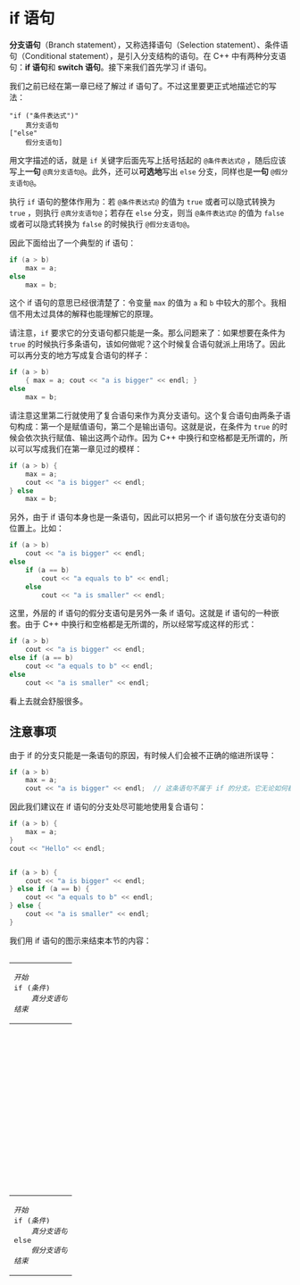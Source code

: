 # if 语句

**分支语句**（Branch statement），又称选择语句（Selection statement）、条件语句（Conditional statement），是引入分支结构的语句。在 C++ 中有两种分支语句：**if 语句**和 **switch 语句**。接下来我们首先学习 if 语句。

我们之前已经在第一章已经了解过 if 语句了。不过这里要更正式地描述它的写法：

```sdsc
"if ("条件表达式")"
    真分支语句
["else"
    假分支语句]
```

用文字描述的话，就是 `if` 关键字后面先写上括号括起的 `@条件表达式@` ，随后应该写上**一句** `@真分支语句@`。此外，还可以**可选地**写出 `else` 分支，同样也是**一句** `@假分支语句@`。

执行 `if` 语句的整体作用为：若 `@条件表达式@` 的值为 `true` 或者可以隐式转换为 `true` ，则执行 `@真分支语句@`；若存在 `else` 分支，则当 `@条件表达式@`  的值为 `false` 或者可以隐式转换为 `false` 的时候执行 `@假分支语句@`。

因此下面给出了一个典型的 if 语句：
```cpp
if (a > b)
    max = a;
else
    max = b;
```
这个 if 语句的意思已经很清楚了：令变量 `max` 的值为 `a` 和 `b` 中较大的那个。我相信不用太过具体的解释也能理解它的原理。

请注意，`if` 要求它的分支语句都只能是一条。那么问题来了：如果想要在条件为 `true` 的时候执行多条语句，该如何做呢？这个时候复合语句就派上用场了。因此可以再分支的地方写成复合语句的样子：
```cpp
if (a > b)
    { max = a; cout << "a is bigger" << endl; }
else
    max = b;
```
请注意这里第二行就使用了复合语句来作为真分支语句。这个复合语句由两条子语句构成：第一个是赋值语句，第二个是输出语句。这就是说，在条件为 `true` 的时候会依次执行赋值、输出这两个动作。因为 C++ 中换行和空格都是无所谓的，所以可以写成我们在第一章见过的模样：
```cpp
if (a > b) {
    max = a;
    cout << "a is bigger" << endl;
} else
    max = b;
```

另外，由于 if 语句本身也是一条语句，因此可以把另一个 if 语句放在分支语句的位置上。比如：
```cpp
if (a > b)
    cout << "a is bigger" << endl;
else
    if (a == b)
        cout << "a equals to b" << endl;
    else
        cout << "a is smaller" << endl;
```
这里，外层的 if 语句的假分支语句是另外一条 if 语句。这就是 if 语句的一种嵌套。由于 C++ 中换行和空格都是无所谓的，所以经常写成这样的形式：
```cpp
if (a > b)
    cout << "a is bigger" << endl;
else if (a == b)
    cout << "a equals to b" << endl;
else
    cout << "a is smaller" << endl;
```
看上去就会舒服很多。

## 注意事项

由于 if 的分支只能是一条语句的原因，有时候人们会被不正确的缩进所误导：
```cpp
if (a > b)
    max = a;
    cout << "a is bigger" << endl;  // 这条语句不属于 if 的分支。它无论如何都会被执行
```
因此我们建议在 if 语句的分支处尽可能地使用复合语句：
```cpp
if (a > b) {
    max = a;
}
cout << "Hello" << endl;


if (a > b) {
    cout << "a is bigger" << endl;
} else if (a == b) {
    cout << "a equals to b" << endl;
} else {
    cout << "a is smaller" << endl;
}
```

我们用 if 语句的图示来结束本节的内容：
<table style="float: left"><tr><td>
    <pre><em>开始</em>
if (<em>条件</em>)
    <em>真分支语句</em>
<em>结束</em></pre>
</td></tr></table>

```flow
st=>start: 开始
e=>end: 结束
true=>operation: 真分支语句
cond=>condition: 条件成立？

st->cond
cond(yes)->true
true->e
cond(no)->e
```

<table style="float: left"><tr><td>
    <pre>
<em>开始</em>
if (<em>条件</em>)
    <em>真分支语句</em>
else
    <em>假分支语句</em>
<em>结束</em></pre>
</td></tr></table>


```flow
st=>start: 开始
e=>end: 结束
true=>operation: 真分支语句
false=>operation: 假分支语句
cond=>condition: 条件成立？

st->cond
cond(yes)->true
true->e
cond(no)->false
false->e
```
